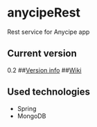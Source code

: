 # anycipeRest
Rest service for Anycipe app
## Current version
0.2
##[Version info](https://github.com/Anystat/anycipeRest/wiki/Version-info)
##[Wiki](https://github.com/Anystat/anycipeRest/wiki/Wiki)
## Used technologies
* Spring
* MongoDB
